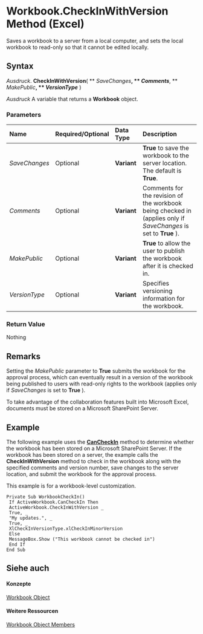 
# Workbook.CheckInWithVersion Method (Excel)

Saves a workbook to a server from a local computer, and sets the local workbook to read-only so that it cannot be edited locally.


## Syntax

 _Ausdruck_. **CheckInWithVersion**( ** _SaveChanges_**, ** _Comments_**, ** _MakePublic_**, ** _VersionType_** )

 _Ausdruck_ A variable that returns a **Workbook** object.


### Parameters



|**Name**|**Required/Optional**|**Data Type**|**Description**|
|:-----|:-----|:-----|:-----|
| _SaveChanges_|Optional|**Variant**|**True** to save the workbook to the server location. The default is **True**.|
| _Comments_|Optional|**Variant**|Comments for the revision of the workbook being checked in (applies only if  _SaveChanges_ is set to **True** ).|
| _MakePublic_|Optional|**Variant**|**True** to allow the user to publish the workbook after it is checked in.|
| _VersionType_|Optional|**Variant**|Specifies versioning information for the workbook. |

### Return Value

Nothing


## Remarks

Setting the  _MakePublic_ parameter to **True** submits the workbook for the approval process, which can eventually result in a version of the workbook being published to users with read-only rights to the workbook (applies only if _SaveChanges_ is set to **True** ).

To take advantage of the collaboration features built into Microsoft Excel, documents must be stored on a Microsoft SharePoint Server. 


## Example

The following example uses the  **[CanCheckIn](17f7cbdd-0ce0-8e3a-46f3-cb6dafaaa40a.md)** method to determine whether the workbook has been stored on a Microsoft SharePoint Server. If the workbook has been stored on a server, the example calls the **CheckInWithVersion** method to check in the workbook along with the specified comments and version number, save changes to the server location, and submit the workbook for the approval process.

This example is for a workbook-level customization.




```
Private Sub WorkbookCheckIn() 
 If ActiveWorkbook.CanCheckIn Then 
 ActiveWorkbook.CheckInWithVersion _ 
 True, _ 
 "My updates.", _ 
 True, _ 
 XlCheckInVersionType.xlCheckInMinorVersion 
 Else 
 MessageBox.Show ("This workbook cannot be checked in") 
 End If 
End Sub
```


## Siehe auch


#### Konzepte


[Workbook Object](8c00aa60-c974-eed3-0812-3c9625eb0d4c.md)
#### Weitere Ressourcen


[Workbook Object Members](http://msdn.microsoft.com/library/dce102a3-25de-3ff4-2ce5-bc56e08baca7%28Office.15%29.aspx)